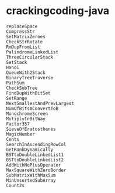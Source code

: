 crackingcoding-java
===================
	replaceSpace
	CompressStr
	SetMatrixZeroes
	CheckStrRotate
	RmDupFromList
	PalindromeLinkedList
	ThreeCircularStack
	SetStack
	Hanoi
	QueueWith2Stack
	BinaryTreeTraverse
	PathSum
	CheckSubTree
	FindDupWithBitSet
	SetRange
	NextSmallestAndPrevLargest
	NumOfBitsAConvertToB
	MonochromeScreen
	MutiplyInBitWay
	Factor357
	SieveOfEratosthenes
	MagicNumber
	Cents
	SearchInAscendingRowCol
	GetRankDynamically
	BSTtoDoubleLinkedList1
	BSTtoDoubleLinkedList2
	AddWithNoPlusOperator
	MaxSquareWithZeroBorder
	SubMatrixWithMaxSum
	MinUnsortedSubArray
	Count2s
